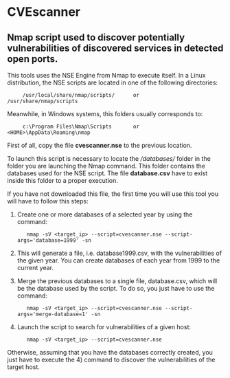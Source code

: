 # CVEscanner

## Nmap script used to discover potentially vulnerabilities of discovered services in detected open ports.

This tools uses the NSE Engine from Nmap to execute itself. In a Linux distribution, the NSE scripts are located in one of the following directories:

         /usr/local/share/nmap/scripts/      or      /usr/share/nmap/scripts 
         
Meanwhile, in Windows systems, this folders usually corresponds to:     
         
         c:\Program Files\Nmap\Scripts       or       <HOME>\AppData\Roaming\nmap
         
 First of all, copy the file **cvescanner.nse** to the previous location.

To launch this script is necessary to locate the */databases/* folder in the folder you are launching the Nmap command. This folder contains the databases used for the NSE script. The file **database.csv** have to exist inside this folder to a proper execution.

If you have not downloaded this file, the first time you will use this tool you will have to follow this steps:

1) Create one or more databases of a selected year by using the command: 
 
          nmap -sV <target_ip> --script=cvescanner.nse --script-args='database=1999' -sn

2) This will generate a file, i.e. database1999.csv, with the vulnerabilities of the given year. You can create databases of each year from 1999 to the current year.

3) Merge the previous databases to a single file, database.csv, which will be the database used by the script. To do so, you just have to use the command: 
 
          nmap -sV <target_ip> --script=cvescanner.nse --script-args='merge-database=1' -sn

4) Launch the script to search for vulnerabilities of a given host: 
 
          nmap -sV <target_ip> --script=cvescanner.nse

Otherwise, assuming that you have the databases correctly created, you just have to execute the 4) command to discover the vulnerabilities of the target host.
